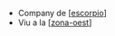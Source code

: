 - Company de [[escorpio]]
- Viu a la [[zona-oest]]

[//begin]: # "Autogenerated link references for markdown compatibility"
[escorpio]: nosaltres/escorpio "escorpio"
[zona-oest]: ../localitats/mac-anu/districtes/zona-oest "zona-oest"
[//end]: # "Autogenerated link references"